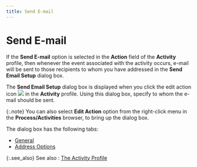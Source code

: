 ```yaml
---
title: Send E-mail
---
```


# Send E-mail


If the **Send E-mail** option is  selected in the **Action** field of  the **Activity** profile, then whenever  the event associated with the activity occurs, e-mail will be sent to  those recipients to whom you have addressed in the **Send 
 Email Setup** dialog box.


The **Send Email Setup** dialog  box is displayed when you click the edit action icon ![]({{site.crm_baseurl}}/img/crm_lookup_icon.gif) in  the **Activity** profile. Using this  dialog box, specify to whom the e-mail should be sent.


{:.note}
You can also select **Edit 
 Action** option from the right-click menu in the **Process/Activities** browser, to bring up the dialog box.


The dialog box has the following tabs:

- [General]({{site.crm_baseurl}}/misc/send_e_mail_setup_general.html)
- [Address  Options]({{site.crm_baseurl}}/misc/send_e_mail_setup_additional_addresses.html)



{:.see_also}
See also
: [The Activity  Profile]({{site.crm_baseurl}}/standard-crm/bam/activity/the_activity_profile.html)
